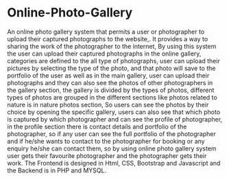# Online-Photo-Gallery

An online photo gallery system that permits a user or photographer to upload their captured
photographs to the website,.
It provides a way to sharing the work of the photographer to the internet,
By using this system the user can upload their captured photographs in the online gallery, categories
are defined to the all type of photographs, user can upload their pictures by selecting the type of the
photo, and that photo will save to the portfolio of the user as well as in the main gallery, user can
upload their photographs and they can also see the photos of other photographers in the gallery
section, the gallery is divided by the types of photos, different types of photos are grouped in the
different sections like photos related to nature is in nature photos section, So users can see the photos
by their choice by opening the specific gallery, users can also see that which photo is captured by
which photographer and can see the profile of photographer, in the profile section there is contact
details and portfolio of the photographer, so if any user can see the full portfolio of the photographer
and if he/she wants to contact to the photographer for booking or any enquiry he/she can contact
them, so by using online photo gallery system user gets their favourite photographer and the
photographer gets their work.
The Frontend is designed in Html, CSS, Bootstrap and Javascript and the Backend is in PHP and
MYSQL.
